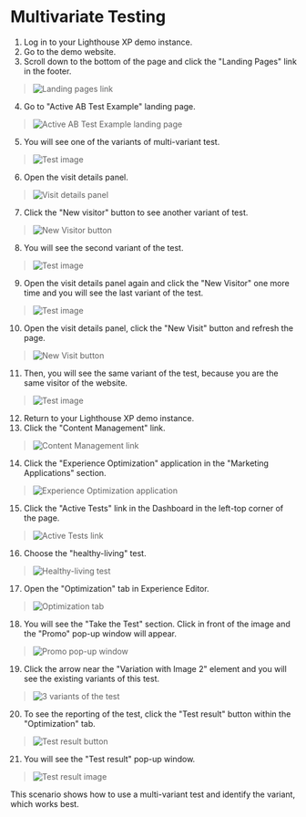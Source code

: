 # Multivariate Testing

1. Log in to your Lighthouse XP demo instance.
2. Go to the demo website.
3. Scroll down to the bottom of the page and click the "Landing Pages" link in the footer.
> ![Landing pages link](./media/image1.png)

4. Go to "Active AB Test Example" landing page.
> ![Active AB Test Example landing page](./media/image2.png)

5. You will see one of the variants of multi-variant test.
> ![Test image](./media/image3.png)

6. Open the visit details panel.
> ![Visit details panel](./media/image4.png)

7. Click the "New visitor" button to see another variant of test.
> ![New Visitor button](./media/image5.png)

8. You will see the second variant of the test.
> ![Test image](./media/image6.png)

9. Open the visit details panel again and click the "New Visitor" one more time and you will see the last variant of the test.
> ![Test image](./media/image7.png)

10. Open the visit details panel, click the "New Visit" button and refresh the page.
> ![New Visit button](./media/image8.png)

11. Then, you will see the same variant of the test, because you are the same visitor of the website.
> ![Test image](./media/image9.png)

12. Return to your Lighthouse XP demo instance.
13. Click the "Content Management" link.
> ![Content Management link](./media/image10.png)

14. Click the "Experience Optimization" application in the "Marketing Applications" section.
> ![Experience Optimization application](./media/image11.png)

15. Click the "Active Tests" link in the Dashboard in the left-top corner of the page.
> ![Active Tests link](./media/image12.png)

16. Choose the "healthy-living" test.
> ![Healthy-living test](./media/image13.png)

17. Open the "Optimization" tab in Experience Editor.
> ![Optimization tab](./media/image14.png)

18. You will see the "Take the Test" section. Click in front of the image and the "Promo" pop-up window will appear.
> ![Promo pop-up window](./media/image15.png) 

19. Click the arrow near the "Variation with Image 2" element and you will see the existing variants of this test.
> ![3 variants of the test](./media/image16.png)

20. To see the reporting of the test, click the "Test result" button within the "Optimization" tab.
> ![Test result button](./media/image17.png)

21. You will see the "Test result" pop-up window.
> ![Test result image](./media/image18.png)

This scenario shows how to use a multi-variant test and identify the variant, which works best.
